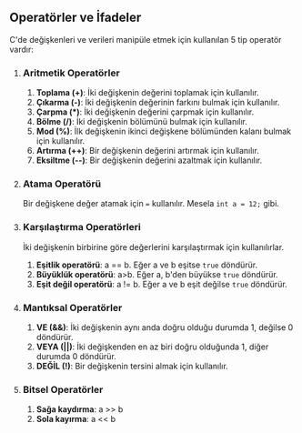 ## Operatörler ve İfadeler

C'de değişkenleri ve verileri manipüle etmek için kullanılan 5 tip operatör vardır: 

1. ### Aritmetik Operatörler

   1. **Toplama (+)**:
      İki değişkenin değerini toplamak için kullanılır.
   2. **Çıkarma (-)**:
      İki değişkenin değerinin farkını bulmak için kullanılır.
   3. **Çarpma (\*)**:
      İki değişkenin değerini çarpmak için kullanılır.
   4. **Bölme (/)**:
      İki değişkenin bölümünü bulmak için kullanılır.
   5. **Mod (%)**:
      İlk değişkenin ikinci değişkene bölümünden kalanı bulmak için kullanılır.
   6. **Artırma (++)**:
      Bir değişkenin değerini artırmak için kullanılır.
   7. **Eksiltme (--)**:
      Bir değişkenin değerini azaltmak için kullanılır.

2. ### Atama Operatörü

   Bir değişkene değer atamak için `=` kullanılır. Mesela `int a = 12;` gibi.

3. ### Karşılaştırma Operatörleri

   İki değişkenin birbirine göre değerlerini karşılaştırmak için kullanılırlar.

   1. **Eşitlik operatörü**: a == b. Eğer a ve b eşitse `true` döndürür.
   2. **Büyüklük operatörü**: a>b. Eğer a, b'den büyükse `true` döndürür.
   3. **Eşit değil operatörü**: a != b. Eğer a ve b eşit değilse `true` döndürür.

4. ### Mantıksal Operatörler
   1. **VE (&&)**: İki değişkenin aynı anda doğru olduğu durumda 1, değilse 0 döndürür.
   2. **VEYA (||)**: İki değişkenden en az biri doğru olduğunda 1, diğer durumda 0 döndürür.
   3. **DEĞİL (!)**: Bir değişkenin tersini almak için kullanılır.


5. ### Bitsel Operatörler
   1. **Sağa kaydırma**: a >> b
   2. **Sola kayırma**: a << b